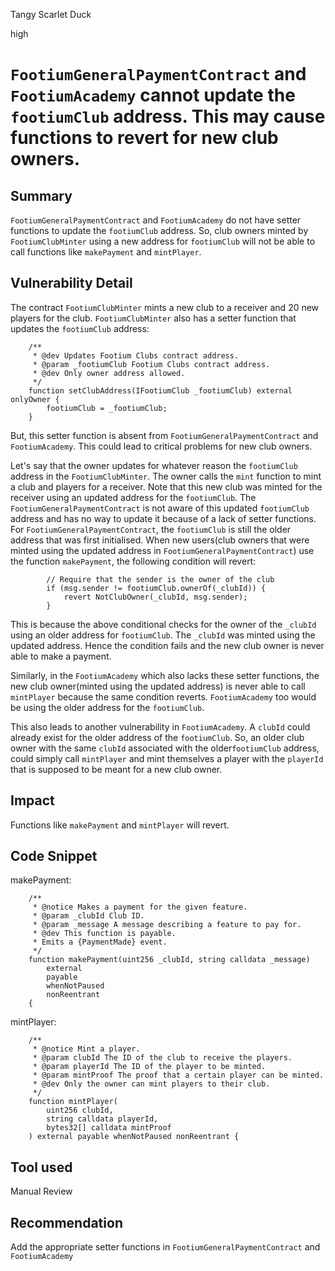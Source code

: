 Tangy Scarlet Duck

high

# `FootiumGeneralPaymentContract` and `FootiumAcademy` cannot update the `footiumClub` address. This may cause functions to revert for new club owners.

## Summary
`FootiumGeneralPaymentContract` and `FootiumAcademy` do not have setter functions to update the `footiumClub` address. So, club owners minted by `FootiumClubMinter` using a new address for `footiumClub` will not be able to call functions like `makePayment` and `mintPlayer`.

## Vulnerability Detail

The contract `FootiumClubMinter` mints a new club to a receiver and 20 new players for the club. `FootiumClubMinter` also has a setter function that updates the `footiumClub` address:

```solidity
    /**
     * @dev Updates Footium Clubs contract address.
     * @param _footiumClub Footium Clubs contract address.
     * @dev Only owner address allowed.
     */
    function setClubAddress(IFootiumClub _footiumClub) external onlyOwner {
        footiumClub = _footiumClub;
    }
```
But, this setter function is absent from `FootiumGeneralPaymentContract` and `FootiumAcademy`. This could lead to critical problems for new club owners.

Let's say that the owner updates for whatever reason the `footiumClub` address in the `FootiumClubMinter`. The owner calls the `mint` function to mint a club and players for a receiver. Note that this new club was minted for the receiver using an updated address for the `footiumClub`. The `FootiumGeneralPaymentContract` is not aware of this updated `footiumClub` address and has no way to update it because of a lack of setter functions. For `FootiumGeneralPaymentContract`, the `footiumClub` is still the older address that was first initialised. When new users(club owners that were minted using the updated address in `FootiumGeneralPaymentContract`) use the function `makePayment`, the following condition will revert:

```solidity
        // Require that the sender is the owner of the club
        if (msg.sender != footiumClub.ownerOf(_clubId)) {
            revert NotClubOwner(_clubId, msg.sender);
        }
```

This is because the above conditional checks for the owner of the `_clubId` using an older address for `footiumClub`. The `_clubId` was minted using the updated address. Hence the condition fails and the new club owner is never able to make a payment.

Similarly, in the `FootiumAcademy` which also lacks these setter functions, the new club owner(minted using the updated address) is never able to call `mintPlayer` because the same condition reverts. `FootiumAcademy` too would be using the older address for the `footiumClub`. 

This also leads to another vulnerability in `FootiumAcademy`. A `clubId` could already exist for the older address of the `footiumClub`. So, an older club owner with the same `clubId` associated with the older`footiumClub` address, could simply call `mintPlayer` and mint themselves a player with the `playerId` that is supposed to be meant for a new club owner.

## Impact
Functions like `makePayment` and `mintPlayer` will revert.

## Code Snippet

makePayment:

```solidity
    /**
     * @notice Makes a payment for the given feature.
     * @param _clubId Club ID.
     * @param _message A message describing a feature to pay for.
     * @dev This function is payable.
     * Emits a {PaymentMade} event.
     */
    function makePayment(uint256 _clubId, string calldata _message)
        external
        payable
        whenNotPaused
        nonReentrant
    {
```

mintPlayer: 

```solidity
    /**
     * @notice Mint a player.
     * @param clubId The ID of the club to receive the players.
     * @param playerId The ID of the player to be minted.
     * @param mintProof The proof that a certain player can be minted.
     * @dev Only the owner can mint players to their club.
     */
    function mintPlayer(
        uint256 clubId,
        string calldata playerId,
        bytes32[] calldata mintProof
    ) external payable whenNotPaused nonReentrant {
```

## Tool used

Manual Review

## Recommendation
Add the appropriate setter functions in `FootiumGeneralPaymentContract` and `FootiumAcademy`
